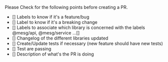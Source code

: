 Please Check for the following points before creating a PR.

- [] Labels to know if it's a feature/bug
- [] Label to know if it's a breaking change
- [] Labels to associate which library is concerned with the labels @mesg/api, @mesg/service ...[] 
- [] Changelog of the different libraries updated
- [] Create/Update tests if necessary (new feature should have new tests)
- [] Test are passing
- [] Description of what's the PR is doing
